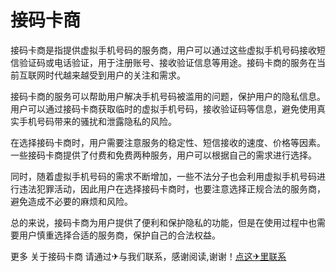 # 接码卡商

接码卡商是指提供虚拟手机号码的服务商，用户可以通过这些虚拟手机号码接收短信验证码或电话验证，用于注册账号、接收验证信息等用途。接码卡商的服务在当前互联网时代越来越受到用户的关注和需求。

接码卡商的服务可以帮助用户解决手机号码被滥用的问题，保护用户的隐私信息。用户可以通过接码卡商获取临时的虚拟手机号码，接收验证码等信息，避免使用真实手机号码带来的骚扰和泄露隐私的风险。

在选择接码卡商时，用户需要注意服务的稳定性、短信接收的速度、价格等因素。一些接码卡商提供了付费和免费两种服务，用户可以根据自己的需求进行选择。

同时，随着虚拟手机号码的需求不断增加，一些不法分子也会利用虚拟手机号码进行违法犯罪活动，因此用户在选择接码卡商时，也要注意选择正规合法的服务商，避免造成不必要的麻烦和风险。

总的来说，接码卡商为用户提供了便利和保护隐私的功能，但是在使用过程中也需要用户慎重选择合适的服务商，保护自己的合法权益。

更多 关于接码卡商 请通过✈与我们联系，感谢阅读,谢谢！[点这✈里联系](https://ww.k02.cc)